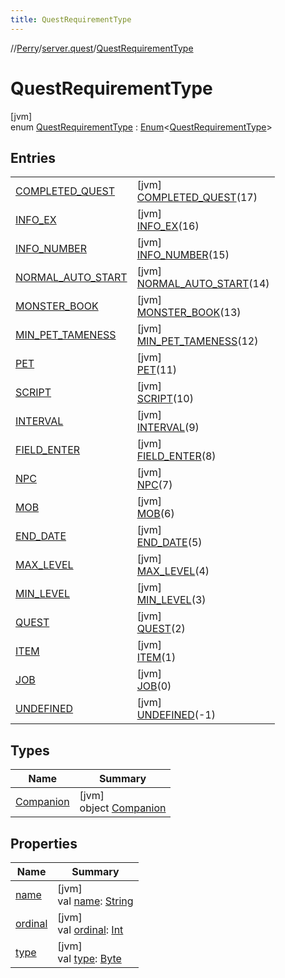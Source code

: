 ```yaml
---
title: QuestRequirementType
---
```

//[Perry](../../../index.html)/[server.quest](../index.html)/[QuestRequirementType](index.html)



# QuestRequirementType



[jvm]\
enum [QuestRequirementType](index.html) : [Enum](https://kotlinlang.org/api/latest/jvm/stdlib/kotlin/-enum/index.html)&lt;[QuestRequirementType](index.html)&gt;



## Entries


| | |
|---|---|
| [COMPLETED_QUEST](-c-o-m-p-l-e-t-e-d_-q-u-e-s-t/index.html) | [jvm]<br>[COMPLETED_QUEST](-c-o-m-p-l-e-t-e-d_-q-u-e-s-t/index.html)(17) |
| [INFO_EX](-i-n-f-o_-e-x/index.html) | [jvm]<br>[INFO_EX](-i-n-f-o_-e-x/index.html)(16) |
| [INFO_NUMBER](-i-n-f-o_-n-u-m-b-e-r/index.html) | [jvm]<br>[INFO_NUMBER](-i-n-f-o_-n-u-m-b-e-r/index.html)(15) |
| [NORMAL_AUTO_START](-n-o-r-m-a-l_-a-u-t-o_-s-t-a-r-t/index.html) | [jvm]<br>[NORMAL_AUTO_START](-n-o-r-m-a-l_-a-u-t-o_-s-t-a-r-t/index.html)(14) |
| [MONSTER_BOOK](-m-o-n-s-t-e-r_-b-o-o-k/index.html) | [jvm]<br>[MONSTER_BOOK](-m-o-n-s-t-e-r_-b-o-o-k/index.html)(13) |
| [MIN_PET_TAMENESS](-m-i-n_-p-e-t_-t-a-m-e-n-e-s-s/index.html) | [jvm]<br>[MIN_PET_TAMENESS](-m-i-n_-p-e-t_-t-a-m-e-n-e-s-s/index.html)(12) |
| [PET](-p-e-t/index.html) | [jvm]<br>[PET](-p-e-t/index.html)(11) |
| [SCRIPT](-s-c-r-i-p-t/index.html) | [jvm]<br>[SCRIPT](-s-c-r-i-p-t/index.html)(10) |
| [INTERVAL](-i-n-t-e-r-v-a-l/index.html) | [jvm]<br>[INTERVAL](-i-n-t-e-r-v-a-l/index.html)(9) |
| [FIELD_ENTER](-f-i-e-l-d_-e-n-t-e-r/index.html) | [jvm]<br>[FIELD_ENTER](-f-i-e-l-d_-e-n-t-e-r/index.html)(8) |
| [NPC](-n-p-c/index.html) | [jvm]<br>[NPC](-n-p-c/index.html)(7) |
| [MOB](-m-o-b/index.html) | [jvm]<br>[MOB](-m-o-b/index.html)(6) |
| [END_DATE](-e-n-d_-d-a-t-e/index.html) | [jvm]<br>[END_DATE](-e-n-d_-d-a-t-e/index.html)(5) |
| [MAX_LEVEL](-m-a-x_-l-e-v-e-l/index.html) | [jvm]<br>[MAX_LEVEL](-m-a-x_-l-e-v-e-l/index.html)(4) |
| [MIN_LEVEL](-m-i-n_-l-e-v-e-l/index.html) | [jvm]<br>[MIN_LEVEL](-m-i-n_-l-e-v-e-l/index.html)(3) |
| [QUEST](-q-u-e-s-t/index.html) | [jvm]<br>[QUEST](-q-u-e-s-t/index.html)(2) |
| [ITEM](-i-t-e-m/index.html) | [jvm]<br>[ITEM](-i-t-e-m/index.html)(1) |
| [JOB](-j-o-b/index.html) | [jvm]<br>[JOB](-j-o-b/index.html)(0) |
| [UNDEFINED](-u-n-d-e-f-i-n-e-d/index.html) | [jvm]<br>[UNDEFINED](-u-n-d-e-f-i-n-e-d/index.html)(-1) |


## Types


| Name | Summary |
|---|---|
| [Companion](-companion/index.html) | [jvm]<br>object [Companion](-companion/index.html) |


## Properties


| Name | Summary |
|---|---|
| [name](../../tools.settings/-database-type/-my-s-q-l/index.html#-372974862%2FProperties%2F863300109) | [jvm]<br>val [name](../../tools.settings/-database-type/-my-s-q-l/index.html#-372974862%2FProperties%2F863300109): [String](https://kotlinlang.org/api/latest/jvm/stdlib/kotlin/-string/index.html) |
| [ordinal](../../tools.settings/-database-type/-my-s-q-l/index.html#-739389684%2FProperties%2F863300109) | [jvm]<br>val [ordinal](../../tools.settings/-database-type/-my-s-q-l/index.html#-739389684%2FProperties%2F863300109): [Int](https://kotlinlang.org/api/latest/jvm/stdlib/kotlin/-int/index.html) |
| [type](type.html) | [jvm]<br>val [type](type.html): [Byte](https://kotlinlang.org/api/latest/jvm/stdlib/kotlin/-byte/index.html) |

